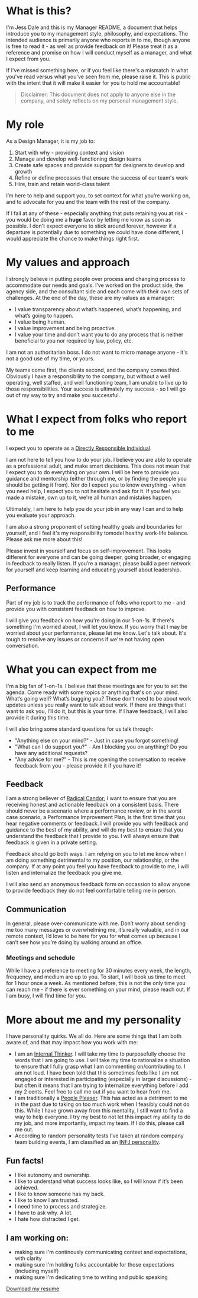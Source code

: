 # What is this?
I'm Jess Dale and this is my Manager README, a document that helps introduce you to my management style, philosophy, and expectations. The intended audience is primarily anyone who reports in to me, though anyone is free to read it - as well as provide feedback on it! Please treat it as a reference and promise on how I will conduct myself as a manager, and what I expect from you.

If I've missed something here, or if you feel like there's a mismatch in what you've read versus what you've seen from me, please raise it. This is public with the intent that it will make it easier for you to hold me accountable!

> Disclaimer:
> This document does not apply to anyone else in the company, and solely reflects on my personal management style.

# My role
As a Design Manager, it is my job to:

1. Start with why - providing context and vision
2. Manage and develop well-functioning design teams
3. Create safe spaces and provide support for designers to develop and growth
4. Refine or define processes that ensure the success of our team's work
5. Hire, train and retain world-class talent

I’m here to help and support you, to set context for what you’re working on, and to advocate for you and the team with the rest of the company.

If I fail at any of these - especially anything that puts retaining you at risk - you would be doing me a **huge** favor by letting me know as soon as possible. I don't expect everyone to stick around forever, however if a departure is potentially due to something we could have done different, I would appreciate the chance to make things right first.

# My values and approach
I strongly believe in putting people over process and changing process to accommodate our needs and goals. I’ve worked on the product side, the agency side, and the consultant side and each come with their own sets of challenges. At the end of the day, these are my values as a manager:

* I value transparency about what’s happened, what’s happening, and what’s going to happen.
* I value being human.
* I value improvement and being proactive.
* I value your time and don’t want you to do any process that is neither beneficial to you nor required by law, policy, etc.

I am not an authoritarian boss. I do not want to micro manage anyone - it's not a good use of my time, or yours.

My teams come first, the clients second, and the company comes third. Obviously I have a responsibility to the company, but without a well operating, well staffed, and well functioning team, I am unable to live up to those responsibilities. Your success is ultimately my success - so I will go out of my way to try and make you successful.

# What I expect from folks who report to me
I expect you to operate as a [Directly Responsible Individual](https://medium.com/@mmamet/directly-responsible-individuals-f5009f465da4). 

I am not here to tell you how to do your job. I believe you are able to operate as a professional adult, and make smart decisions. This does not mean that I expect you to do everything on your own. I will be here to provide you guidance and mentorship (either through me, or by finding the people you should be getting it from). Nor do I expect you to know everything - when you need help, I expect you to not hesitate and ask for it. If you feel you made a mistake, own up to it, we're all human and mistakes happen. 

Ultimately, I am here to help you do your job in any way I can and to help you evaluate your approach.

I am also a strong proponent of setting healthy goals and boundaries for yourself, and I feel it's my responsibility tomodel healthy work-life balance. Please ask me more about this!

Please invest in yourself and focus on self-improvement. This looks different for everyone and can be going deeper, going broader, or engaging in feedback to really listen. If you’re a manager, please build a peer network for yourself and keep learning and educating yourself about leadership.

## Performance
Part of my job is to track the performance of folks who report to me - and provide you with consistent feedback on how to improve.

I will give you feedback on how you're doing in our 1-on-1s. If there's something I'm worried about, I will let you know. If you worry that I may be worried about your performance, please let me know. Let's talk about. It's tough to resolve any issues or concerns if we're not having open conversation. 

# What you can expect from me
I'm a big fan of 1-on-1s. I believe that these meetings are for you to set the agenda. Come ready with some topics or anything that's on your mind. What’s going well? What’s bugging you? These don’t need to be about work updates unless you really want to talk about work. If there are things that I want to ask you, I’ll do it, but this is your time. If I have feedback, I will also provide it during this time. 

I will also bring some standard questions for us talk through:

* "Anything else on your mind?" - Just in case you forgot something!
* "What can I do support you?" - Am I blocking you on anything? Do you have any additional requests?
* "Any advice for me?" - This is me opening the conversation to receive feedback from you - please provide it if you have it!

## Feedback
I am a strong believer of [Radical Candor](https://www.youtube.com/watch?v=MIh_992Nfes); I want to ensure that you are receiving honest and actionable feedback on a consistent basis. There should never be a scenario where a performance review, or in the worst case scenario, a Performance Improvement Plan, is the first time that you hear negative comments or feedback. I will provide you with feedback and guidance to the best of my ability, and will do my best to ensure that you understand the feedback that I provide to you. I will always ensure that feedback is given in a private setting.

Feedback should go both ways. I am relying on you to let me know when I am doing something detrimental to my position, our relationship, or the company. If at any point you feel you have feedback to provide to me, I will listen and internalize the feedback you give me.

I will also send an anonymous feedback form on occassion to allow anyone to provide feedback they do not feel comfortable telling me in person.

## Communication
In general, please over-communicate with me. Don’t worry about sending me too many messages or overwhelming me, it’s really valuable, and in our remote context, I’d love to be here for you for what comes up because I can’t see how you’re doing by walking around an office.

### Meetings and schedule
While I have a preference to meeting for 30 minutes every week, the length, frequency, and medium are up to you. To start, I will book us time to meet for 1 hour once a week. As mentioned before, this is not the only time you can reach me - if there is ever something on your mind, please reach out. If I am busy, I will find time for you.

# More about me and my personality
I have personality quirks. We all do. Here are some things that I am both aware of, and that may impact how you work with me:

* I am an [Internal Thinker](https://coachapproachministries.org/thinking-styles/). I will take my time to purposefully choose the words
that I am going to use. I will take my time to rationalize a situation to ensure that I fully grasp what I am commenting on/contributing
to. I am not loud. I have been told that this sometimes feels like I am not engaged or interested in participating (especially in larger
discussions) - but often it means that I am trying to internalize everything before I add my 2 cents. Feel free to call me out if you want
to hear from me.
* I am traditionally a [People Pleaser](https://www.psychologytoday.com/blog/shrink/201210/are-you-people-pleaser). This has acted as a
detriment to me in the past due to taking on too much work when I feasibly could not do this. While I have grown away from this mentality,
I still want to find a way to help everyone. I try my best to not let this impact my ability to do my job, and more importantly, impact
my team. If I do this, please call me out. 
* According to random personality tests I've taken at random company team building events, I am classified as an 
[INFJ personality](https://www.16personalities.com/infj-personality). 

## Fun facts!

* I like autonomy and ownership. 
* I like to understand what success looks like, so I will know if it’s been achieved. 
* I like to know someone has my back.
* I like to know I am trusted. 
* I need time to process and strategize.
* I have to ask why. A lot.
* I hate how distracted I get.

## I am working on:
* making sure I'm continously communicating context and expectations, with clarity
* making sure I'm holding folks accountable for those expectations (including myself)
* making sure I'm dedicating time to writing and public speaking

[Download my resume](https://www.dropbox.com/s/6ub21eobyv0lhsy/JessDale_Resume_2019a.pdf?dl=0)

